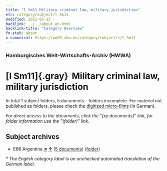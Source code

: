 ```yaml
---
title: "l Sm11 Military criminal law, military jurisdiction"
etr: category/subject/l Sm11
modified: 2021-03-13
backlink: ../../about.en.html
backlink-title: "Category Overview"
fn-stub: about
x-canonical: https://pm20.zbw.eu/category/subject/s/l_Sm11
---
```


### Hamburgisches Welt-Wirtschafts-Archiv (HWWA)
# [l Sm11]{.gray}&#8201; Military criminal law, military jurisdiction&#160; 





In total 1 subject folders, 5 documents - folders incomplete.
For material not published as folders, please check the [digitized micro-films](/film/h1_sh.de.html) (in German).

_For direct access to the documents, click the "(xy documents)" link, for folder information use the "(folder)" link._

## Subject archives


- E86 Argentina [**&nearr;**](../../../geo/i/141692/about.en.html "Argentina (all folders)") [**&uarr;**](../../../geo/about.en.html#E86 "Country category system") (<a href="https://pm20.zbw.eu/dfgview/sh/141692,144798" title="about: Argentina : Military criminal law, military jurisdiction" target="_blank">5 documents</a>) ([folder](../../../../folder/sh/1416xx/141692/1447xx/144798/about.en.html))


_* The English category label is an unchecked automated translation of the German label._

